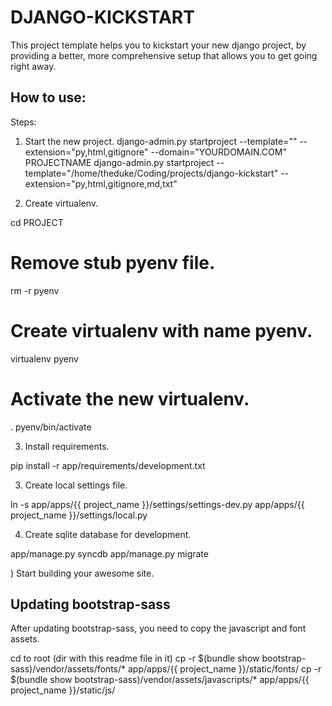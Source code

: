 DJANGO-KICKSTART
================

This project template helps you to kickstart your new django project,
by providing a better, more comprehensive setup that allows you to get
going right away.


How to use:
-----------

Steps:

1) Start the new project.
django-admin.py startproject --template="" --extension="py,html,gitignore" --domain="YOURDOMAIN.COM" PROJECTNAME
django-admin.py startproject --template="/home/theduke/Coding/projects/django-kickstart" --extension="py,html,gitignore,md,txt"

2) Create virtualenv.

cd PROJECT
# Remove stub pyenv file.
rm -r pyenv
# Create virtualenv with name pyenv.
virtualenv pyenv
# Activate the new virtualenv.
. pyenv/bin/activate

3) Install requirements.

pip install -r app/requirements/development.txt

3) Create local settings file.

ln -s app/apps/{{ project_name }}/settings/settings-dev.py app/apps/{{ project_name }}/settings/local.py

4) Create sqlite database for development.

app/manage.py syncdb
app/manage.py migrate


) Start building your awesome site.

Updating bootstrap-sass
-----------------------

After updating bootstrap-sass, you need to copy the javascript and font assets.

cd to root (dir with this readme file in it)
cp -r $(bundle show bootstrap-sass)/vendor/assets/fonts/* app/apps/{{ project_name }}/static/fonts/
cp -r $(bundle show bootstrap-sass)/vendor/assets/javascripts/* app/apps/{{ project_name }}/static/js/
